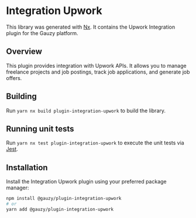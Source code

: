 # Integration Upwork

This library was generated with [Nx](https://nx.dev). It contains the Upwork Integration plugin for the Gauzy platform.

## Overview

This plugin provides integration with Upwork APIs. It allows you to manage freelance projects and job postings, track job applications, and generate job offers.

## Building

Run `yarn nx build plugin-integration-upwork` to build the library.

## Running unit tests

Run `yarn nx test plugin-integration-upwork` to execute the unit tests via [Jest](https://jestjs.io).

## Installation

Install the Integration Upwork plugin using your preferred package manager:

```bash
npm install @gauzy/plugin-integration-upwork
# or
yarn add @gauzy/plugin-integration-upwork
```

